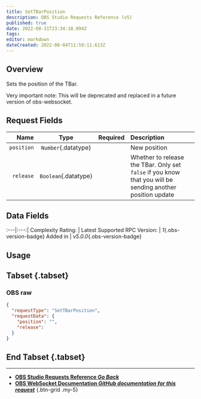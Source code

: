 ```yaml
---
title: SetTBarPosition
description: OBS Studio Requests Reference (v5)
published: true
date: 2022-08-31T23:34:18.094Z
tags: 
editor: markdown
dateCreated: 2022-08-04T11:59:11.613Z
---
```


## Overview
Sets the position of the TBar.

Very important note: This will be deprecated and replaced in a future version of obs-websocket.

## Request Fields
Name | Type | Required| Description |
----:|:----:|:-------:|:------------|
`position` | `Number`{.datatype} | <i class="mdi mdi-check-bold"></i> | New position | `>= 0.0, <= 1.0`{.datatype}
`release` | `Boolean`{.datatype} | <i class="mdi mdi-close-thick"></i> | Whether to release the TBar. Only set `false` if you know that you will be sending another position update

## Data Fields
:---|:---:|
Complexity Rating: | <span class="stars stars--3"></span>
Latest Supported RPC Version: | *1*{.obs-version-badge}
Added in | *v5.0.0*{.obs-version-badge}

## Usage
## Tabset {.tabset}
### OBS raw
```json
{
  "requestType": "SetTBarPosition",
  "requestData": {
    "position": "",
    "release": 
  }
}
```
## End Tabset {.tabset}

---

- [<i class="mdi mdi-chevron-left"></i>**OBS Studio Requests Reference *Go Back***](/en/Broadcasters/OBS/Requests)
- [<i class="mdi mdi-github"></i> **OBS WebSocket Documentation *GitHub documentation for this request***](https://github.com/obsproject/obs-websocket/blob/master/docs/generated/protocol.md#settbarposition)
{.btn-grid .my-5}